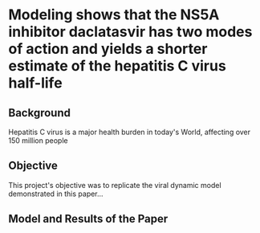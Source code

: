 # Modeling shows that the NS5A inhibitor daclatasvir has two modes of action and yields a shorter estimate of the hepatitis C virus half-life

## Background 
Hepatitis C virus is a major health burden in today's World, affecting over 150 million people

## Objective 
This project's objective was to replicate the viral dynamic model demonstrated in this paper...
## Model and Results of the Paper 
